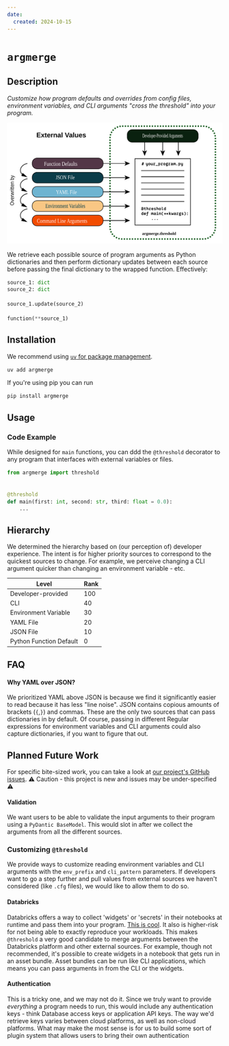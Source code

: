 ```yaml
---
date:
  created: 2024-10-15
---
```


# `argmerge`
## Description
_Customize how program defaults and overrides from config files, environment variables, and CLI arguments "cross the threshold" into your program._

![](./img/argmerge.svg)

We retrieve each possible source of program arguments as Python dictionaries and then perform dictionary updates between each source before passing the final dictionary to the wrapped function. Effectively:
```py
source_1: dict
source_2: dict

source_1.update(source_2)

function(**source_1)
```

## Installation
We recommend using [`uv` for package management](http://docs.astral.sh/uv/).
```sh
uv add argmerge
```

If you're using pip you can run
```sh
pip install argmerge
```

## Usage
### Code Example
While designed for `main` functions, you can ddd the `@threshold` decorator to any program that interfaces with external variables or files.
```py
from argmerge import threshold


@threshold
def main(first: int, second: str, third: float = 0.0):
    ...
```

## Hierarchy
We determined the hierarchy based on (our perception of) developer experience. The intent is for higher priority sources to correspond to the quickest sources to change. For example, we perceive changing a CLI argument quicker than changing an environment variable - etc. 


| Level | Rank |
| --- | --- |
| Developer-provided | 100 |
| CLI | 40 |
| Environment Variable | 30 |
| YAML File | 20 |
| JSON File | 10 |
| Python Function Default | 0 |

## FAQ
#### Why YAML over JSON?
We prioritized YAML above JSON is because we find it significantly easier to read because it has less "line noise". JSON contains copious amounts of brackets (`{`,`}`) and commas. These are the only two sources that can pass dictionaries in by default. Of course, passing in different Regular expressions for environment variables and CLI arguments could also capture dictionaries, if you want to figure that out.

## Planned Future Work
For specific bite-sized work, you can take a look at [our project's GitHub issues](https://github.com/duck-bongos/py-argmerge/issues). ⚠️ Caution - this project is new and issues may be under-specified ⚠️

#### Validation
We want users to be able to validate the input arguments to their program using a `PyDantic BaseModel`. This would slot in after we collect the arguments from all the different sources.

### Customizing `@threshold`
We provide ways to customize reading environment variables and CLI arguments with the `env_prefix` and `cli_pattern` parameters. If developers want to go a step further and pull values from external sources we haven't considered (like `.cfg` files), we would like to allow them to do so.

#### Databricks
Databricks offers a way to collect 'widgets' or 'secrets' in their notebooks at runtime and pass them into your program. [This is cool](https://docs.databricks.com/aws/en/notebooks/widgets). It also is higher-risk for not being able to exactly reproduce your workloads. This makes `@threshold` a very good candidate to merge arguments between the Databricks platform and other external sources. For example, though not recommended, it's possible to create widgets in a notebook that gets run in an asset bundle. Asset bundles can be run like CLI applications, which means you can pass arguments in from the CLI or the widgets.

#### Authentication
This is a tricky one, and we may not do it. Since we truly want to provide _everything_ a program needs to run, this would include any authentication keys - think Database access keys or application API keys. The way we'd retrieve keys varies between cloud platforms, as well as non-cloud platforms. What may make the most sense is for us to build some sort of plugin system that allows users to bring their own authentication 




